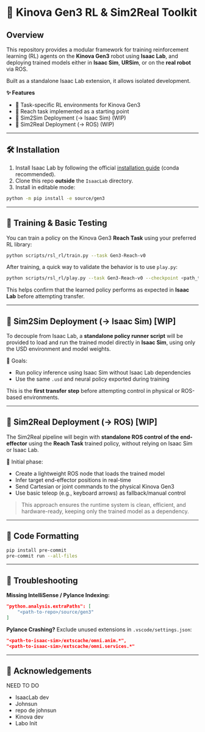 # 🦾 Kinova Gen3 RL & Sim2Real Toolkit

## Overview

This repository provides a modular framework for training reinforcement learning (RL) agents on the **Kinova Gen3** robot using **Isaac Lab**, and deploying trained models either in **Isaac Sim**, **URSim**, or on the **real robot** via ROS.

Built as a standalone Isaac Lab extension, it allows isolated development.

**✨ Features**
- 🧠 Task-specific RL environments for Kinova Gen3  
- 🎯 Reach task implemented as a starting point  
- 🧪 Sim2Sim Deployment (→ Isaac Sim) (WIP)
- 🤖 Sim2Real Deployment (→ ROS) (WIP)

---

## 🛠️ Installation

1. Install Isaac Lab by following the official [installation guide](https://isaac-sim.github.io/IsaacLab/main/source/setup/installation/index.html) (conda recommended).  
2. Clone this repo **outside** the `IsaacLab` directory.  
3. Install in editable mode:

```bash
python -m pip install -e source/gen3
```

---

## 🚀 Training & Basic Testing

You can train a policy on the Kinova Gen3 **Reach Task** using your preferred RL library:

```bash
python scripts/rsl_rl/train.py --task Gen3-Reach-v0
```

After training, a quick way to validate the behavior is to use `play.py`:

```bash
python scripts/rsl_rl/play.py --task Gen3-Reach-v0 --checkpoint <path_to_checkpoint>
```

This helps confirm that the learned policy performs as expected in **Isaac Lab** before attempting transfer.

---

## 🧪 Sim2Sim Deployment (→ Isaac Sim) [WIP]

To decouple from Isaac Lab, a **standalone policy runner script** will be provided to load and run the trained model directly in **Isaac Sim**, using only the USD environment and model weights.

🎯 Goals:
- Run policy inference using Isaac Sim without Isaac Lab dependencies  
- Use the same `.usd` and neural policy exported during training

This is the **first transfer step** before attempting control in physical or ROS-based environments.

---

## 🤖 Sim2Real Deployment (→ ROS) [WIP]

The Sim2Real pipeline will begin with **standalone ROS control of the end-effector** using the **Reach Task** trained policy, without relying on Isaac Sim or Isaac Lab.

🔧 Initial phase:
- Create a lightweight ROS node that loads the trained model  
- Infer target end-effector positions in real-time  
- Send Cartesian or joint commands to the physical Kinova Gen3  
- Use basic teleop (e.g., keyboard arrows) as fallback/manual control

> This approach ensures the runtime system is clean, efficient, and hardware-ready, keeping only the trained model as a dependency.

---

## 🧹 Code Formatting

```bash
pip install pre-commit
pre-commit run --all-files
```

---

## 🐛 Troubleshooting

**Missing IntelliSense / Pylance Indexing:**

```json
"python.analysis.extraPaths": [
    "<path-to-repo>/source/gen3"
]
```

**Pylance Crashing?** Exclude unused extensions in `.vscode/settings.json`:

```json
"<path-to-isaac-sim>/extscache/omni.anim.*",
"<path-to-isaac-sim>/extscache/omni.services.*"
```

---

## 🌟 Acknowledgements

NEED TO DO

- IsaacLab dev
- Johnsun
- repo de johnsun
- Kinova dev
- Labo Init